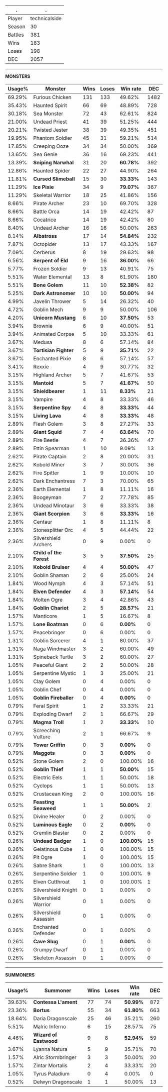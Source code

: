 .|.
|-|-
Player|technicalside
Season|30
Battles|381
Wins|183
Loses|198
DEC|2057

---
**MONSTERS**

Usage%|Monster|Wins|Loses|Win rate|DEC|
-|-|-|-|-|-|
69.29%|Furious Chicken|131|133|49.62%|1482|
35.43%|Haunted Spirit|66|69|48.89%|728|
30.18%|Sea Monster|72|43|62.61%|824|
21.00%|Undead Priest|41|39|51.25%|444|
20.21%|Twisted Jester|38|39|49.35%|451|
19.95%|Phantom Soldier|45|31|59.21%|514|
17.85%|Creeping Ooze|34|34|50.00%|369|
13.65%|Sea Genie|36|16|69.23%|441|
13.39%|**Sniping Narwhal**|31|20|**60.78%**|392|
12.86%|Haunted Spider|22|27|44.90%|264|
11.81%|**Cursed Slimeball**|15|30|**33.33%**|143|
11.29%|**Ice Pixie**|34|9|**79.07%**|367|
11.29%|Skeletal Warrior|18|25|41.86%|156|
8.66%|Pirate Archer|23|10|69.70%|328|
8.66%|Battle Orca|14|19|42.42%|87|
8.66%|Cocatrice|14|19|42.42%|80|
8.40%|Undead Archer|16|16|50.00%|263|
8.14%|**Albatross**|17|14|**54.84%**|232|
7.87%|Octopider|13|17|43.33%|167|
7.09%|Cerberus|8|19|29.63%|98|
6.56%|**Serpent of Eld**|9|16|**36.00%**|66|
5.77%|Frozen Soldier|9|13|40.91%|75|
5.51%|Water Elemental|13|8|61.90%|180|
5.51%|**Bone Golem**|11|10|**52.38%**|82|
5.25%|**Dark Astronomer**|10|10|**50.00%**|94|
4.99%|Javelin Thrower|5|14|26.32%|40|
4.72%|Goblin Mech|9|9|50.00%|106|
4.20%|**Unicorn Mustang**|6|10|**37.50%**|53|
3.94%|Brownie|6|9|40.00%|51|
3.94%|Animated Corpse|5|10|33.33%|61|
3.67%|Medusa|8|6|57.14%|84|
3.67%|**Tortisian Fighter**|5|9|**35.71%**|22|
3.67%|Enchanted Pixie|8|6|57.14%|57|
3.41%|Rexxie|4|9|30.77%|32|
3.15%|Highland Archer|5|7|41.67%|53|
3.15%|**Mantoid**|5|7|**41.67%**|50|
3.15%|**Shieldbearer**|1|11|**8.33%**|21|
3.15%|Vampire|4|8|33.33%|46|
3.15%|**Serpentine Spy**|4|8|**33.33%**|44|
3.15%|**Living Lava**|4|8|**33.33%**|48|
2.89%|Flesh Golem|3|8|27.27%|33|
2.89%|**Giant Squid**|7|4|**63.64%**|70|
2.89%|Fire Beetle|4|7|36.36%|47|
2.89%|Ettin Spearman|1|10|9.09%|13|
2.62%|Pirate Captain|2|8|20.00%|31|
2.62%|Kobold Miner|3|7|30.00%|36|
2.62%|Fire Spitter|1|9|10.00%|10|
2.62%|Dark Enchantress|7|3|70.00%|65|
2.36%|Earth Elemental|1|8|11.11%|16|
2.36%|Boogeyman|7|2|77.78%|85|
2.36%|Undead Minotaur|3|6|33.33%|38|
2.36%|**Giant Scorpion**|3|6|**33.33%**|16|
2.36%|Centaur|1|8|11.11%|8|
2.36%|Stonesplitter Orc|4|5|44.44%|22|
2.36%|Silvershield Archers|0|9|0.00%|0|
2.10%|**Child of the Forest**|3|5|**37.50%**|25|
2.10%|**Kobold Bruiser**|4|4|**50.00%**|47|
2.10%|Goblin Shaman|2|6|25.00%|24|
1.84%|Wood Nymph|4|3|57.14%|51|
1.84%|**Elven Defender**|4|3|**57.14%**|54|
1.84%|Molten Ogre|3|4|42.86%|43|
1.84%|**Goblin Chariot**|2|5|**28.57%**|21|
1.57%|Manticore|1|5|16.67%|8|
1.57%|**Lone Boatman**|0|6|**0.00%**|0|
1.57%|Peacebringer|0|6|0.00%|0|
1.31%|Goblin Sorcerer|4|1|80.00%|37|
1.31%|Naga Windmaster|3|2|60.00%|49|
1.31%|Spineback Turtle|3|2|60.00%|27|
1.05%|Peaceful Giant|2|2|50.00%|28|
1.05%|Serpentine Mystic|1|3|25.00%|21|
1.05%|Clay Golem|0|4|0.00%|0|
1.05%|Goblin Chef|0|4|0.00%|0|
1.05%|**Goblin Fireballer**|0|4|**0.00%**|0|
0.79%|Feral Spirit|1|2|33.33%|21|
0.79%|Exploding Dwarf|2|1|66.67%|29|
0.79%|**Magma Troll**|1|2|**33.33%**|10|
0.79%|Screeching Vulture|2|1|66.67%|9|
0.79%|**Tower Griffin**|0|3|**0.00%**|0|
0.79%|**Maggots**|0|3|**0.00%**|0|
0.52%|Stone Golem|2|0|100.00%|16|
0.52%|**Goblin Thief**|1|1|**50.00%**|15|
0.52%|Electric Eels|1|1|50.00%|18|
0.52%|Cyclops|1|1|50.00%|13|
0.52%|Crustacean King|2|0|100.00%|16|
0.52%|**Feasting Seaweed**|1|1|**50.00%**|2|
0.52%|Divine Healer|0|2|0.00%|0|
0.52%|**Luminous Eagle**|0|2|**0.00%**|0|
0.52%|Gremlin Blaster|0|2|0.00%|0|
0.26%|**Undead Badger**|1|0|**100.00%**|15|
0.26%|Gelatinous Cube|1|0|100.00%|15|
0.26%|Pit Ogre|1|0|100.00%|15|
0.26%|Sabre Shark|1|0|100.00%|13|
0.26%|Serpentine Soldier|1|0|100.00%|9|
0.26%|Elven Cutthroat|1|0|100.00%|1|
0.26%|Silvershield Knight|0|1|0.00%|0|
0.26%|Silvershield Warrior|0|1|0.00%|0|
0.26%|Silvershield Assassin|0|1|0.00%|0|
0.26%|Enchanted Defender|0|1|0.00%|0|
0.26%|**Cave Slug**|0|1|**0.00%**|0|
0.26%|Grumpy Dwarf|0|1|0.00%|0|
0.26%|Skeleton Assassin|0|1|0.00%|0|

---
**SUMMONERS**

Usage%|Summoner|Wins|Loses|Win rate|DEC|
-|-|-|-|-|-|
39.63%|**Contessa L'ament**|77|74|**50.99%**|872|
23.36%|**Bortus**|55|34|**61.80%**|663|
18.64%|Daria Dragonscale|25|46|35.21%|260|
5.51%|Malric Inferno|6|15|28.57%|75|
4.46%|**Wizard of Eastwood**|9|8|**52.94%**|59|
3.67%|Lyanna Natura|5|9|35.71%|70|
1.57%|Alric Stormbringer|3|3|50.00%|20|
1.57%|Zintar Mortalis|2|4|33.33%|20|
1.05%|Tyrus Paladium|0|4|0.00%|0|
0.52%|Delwyn Dragonscale|1|1|50.00%|13|
